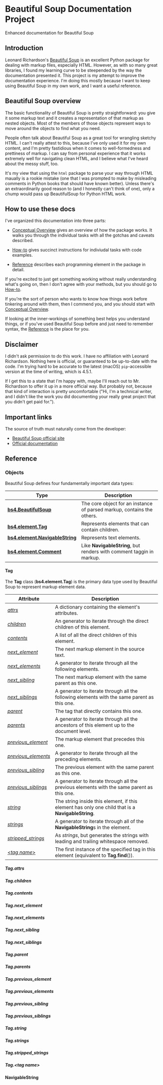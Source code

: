 # Beautiful Soup Documentation Project
Enhanced documentation for Beautiful Soup

## Introduction

Leonard Richardson's
[Beautiful Soup](https://www.crummy.com/software/BeautifulSoup/) is an
excellent Python package for dealing with markup files, especially HTML.
However, as with so many great libraries, I found my learning curve to be
steepended by the way the documentation presented it. This project is my
attempt to improve the documentation experience. I'm doing this mostly
because I want to keep using Beautiful Soup in my own work, and I want a
useful reference.

## Beautiful Soup overview

The basic functionality of Beautiful Soup is pretty straightforward: you give
it some markup text and it creates a representation of that markup as nested
objects. Most of the members of those objects represent ways to move around
the objects to find what you need.

People often talk about Beautiful Soup as a great tool for wrangling sketchy
HTML. I can't really attest to this, because I've only used it for my own
content, and I'm pretty fastidious when it comes to well-formedness and 
prettiness of markup. I can say from personal experience that it works extremely
well for navigating clean HTML, and I believe what I've heard about the messy
stuff, too.

It's my view that using the `html` package to parse your way through HTML
maually is a rookie mistake (one that I was prompted to make by misleading
comments in Python books that should have known better). Unless there's an
extraordinarily good reason to (and I honestly can't think of one), only a
chump would pass up BeautifulSoup for Python HTML work.

## How to use these docs

I've organized this documentation into three parts:

-   [Conceptual Overview](conceptual_overview.md) gives an overview of how the
    package works. It walks you through the individual tasks with all the
    gotchas and caveats described.
    
-   [How-to](how-to.md) gives succinct instructions for indiviudal tasks with code
    examples.
    
-   [Reference](reference.md) describes each programming element in the package in
    detail.

If you're excited to just get something working without really understanding
what's going on, then I don't agree with your methods, but you should go to
[How-to](how-to.md).

If you're the sort of person who wants to know how things work before tinkering
around with them, then I commend you, and you should start with
[Conceptual Overview](conceptual_overview.md).

If looking at the inner-workings of something best helps you understand things,
or if you've used Beautiful Soup before and just need to remember syntax, the
[Reference](reference.md) is the place for you.

## Disclaimer

I didn't ask permission to do this work. I have no affiliation with Leonard
Richardson. Nothing here is official, or guaranteed to be up-to-date with the
code. I'm trying hard to be accurate to the latest (macOS) `pip`-accessible
version at the time of writing, which is 4.5.1.

If I get this to a state that I'm happy with, maybe I'll reach out to Mr.
Richardson to offer it up in a more official way. But probably not, because
that kind of interaction is pretty uncomfortable ("Hi, I'm a technical
writer, and I didn't like the work you did documenting your really great
project that you didn't get paid for.").

## Important links

The source of truth must naturally come from the developer:

-    [Beautiful Soup official site](https://www.crummy.com/software/BeautifulSoup/)
-    [Official documentation](https://www.crummy.com/software/BeautifulSoup/bs4/doc/)

<!--
----|----|10--|----|20--|----|30--|----|40--|----|50--|----|60--|----|70--|----|
-->

## Reference

### Objects

Beautiful Soup defines four fundamentally important data types:

| Type                                                | Description                                                            |
| --------------------------------------------------- | ---------------------------------------------------------------------- |
| [**bs4.BeautifulSoup**](#beautifulsoup)             | The core object for an instance of parsed markup, contains the others. |
| [**bs4.element.Tag**](#tag)                         | Represents elements that can contain children.                         |
| [**bs4.element.NavigableString**](#navigablestring) | Represents text elements.                                              |
| [**bs4.element.Comment**](#comment)                 | Like **NavigableString**, but renders with comment taggin in markup.   |

#### Tag

The **Tag** class (**bs4.element.Tag**) is the primary data type used by
Beautiful Soup to represent markup element data. 

| Attribute                                    | Description                                                                                       |
| -------------------------------------------- | ------------------------------------------------------------------------------------------------- |
| [_attrs_](#tagattrs)                         | A dictionary containing the element's attributes.                                                 |
| [_children_](#tagchildren)                   | An generator to iterate through the direct children of this element.                              |
| [_contents_](#tagcontents)                   | A list of all the direct children of this element.                                                |
| [_next_element_](#tagnext_element)           | The next markup element in the source text.                                                       |
| [_next_elements_](#tagnext_elements)         | A generator to iterate through all the following elements.                                        |
| [_next_sibling_](#tagnext_sibling)           | The next markup element with the same parent as this one.                                         |
| [_next_siblings_](#tagnext_siblings)         | A generator to iterate through all the following elements with the same parent as this one.       |
| [_parent_](#tagparent)                       | The tag that directly contains this one.                                                          |
| [_parents_](#tagparents)                     | A generator to iterate through all the ancestors of this element up to the document level.        |
| [_previous_element_](#tagprevious_element)   | The markup element that precedes this one.                                                        |
| [_previous_elements_](#tagprevious_elements) | A generator to iterate through all the preceding elements.                                        |
| [_previous_sibling_](#tagprevious_sibling)   | The previous element with the same parent as this one.                                            |
| [_previous_siblings_](#tagprevious_siblings) | A generator to iterate through all the previous elements with the same parent as this one.        |
| [_string_](#tagstring)                       | The string inside this element, if this element has only one child that is a **NavigableString**. |
| [_strings_](#tagstrings)                     | A generator to iterate through all of the **NavigableString**s in the element.                    |
| [_stripped_strings_](#tagstripped_strings)   | As _strings_, but generates the strings with leading and trailing whitespace removed.             |
| [<_tag name_>](#tagtag-name)                 | The first instance of the specified tag in this element (equivalent to **Tag**.**find**()).       |

##### Tag.attrs

##### Tag.children

##### Tag.contents

##### Tag.next_element

##### Tag.next_elements

##### Tag.next_sibling

##### Tag.next_siblings

##### Tag.parent

##### Tag.parents

##### Tag.previous_element

##### Tag.previous_elements

##### Tag.previous_sibling

##### Tag.previous_siblings

##### Tag.string

##### Tag.strings

##### Tag.stripped_strings

##### Tag.<_tag name_>



#### NavigableString
<!--
----|----|10--|----|20--|----|30--|----|40--|----|50--|----|60--|----|70--|----|
-->
